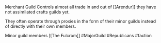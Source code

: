 Merchant Guild
Controls almost all trade in and out of [[Arendur]]
they have not assimilated crafts guilds yet.

They often operate through proxies in the form of their minor guilds instead of directly with their own members.

Minor guild members
[[The Fulcrom]]
#MajorGuild 
#Republicans
#faction 